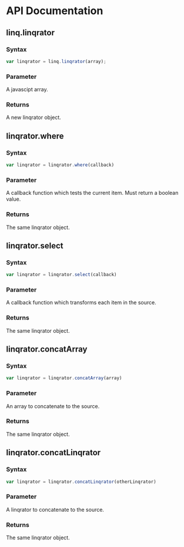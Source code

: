# API Documentation

## linq.linqrator

### Syntax

```javascript
var linqrator = linq.linqrator(array);
```

### Parameter

A javascipt array.

### Returns

A new linqrator object.

## linqrator.where

### Syntax

```javascript
var linqrator = linqrator.where(callback)
```

### Parameter

A callback function which tests the current item. Must return a boolean value.

### Returns

The same linqrator object.

## linqrator.select

### Syntax

```javascript
var linqrator = linqrator.select(callback)
```

### Parameter

A callback function which transforms each item in the source.

### Returns

The same linqrator object.

## linqrator.concatArray

### Syntax

```javascript
var linqrator = linqrator.concatArray(array)
```

### Parameter

An array to concatenate to the source.

### Returns

The same linqrator object.

## linqrator.concatLinqrator

### Syntax

```javascript
var linqrator = linqrator.concatLinqrator(otherLinqrator)
```

### Parameter

A linqrator to concatenate to the source.

### Returns

The same linqrator object.
